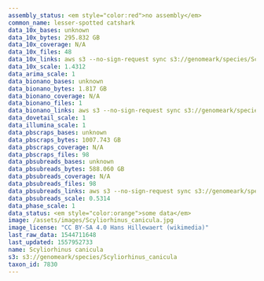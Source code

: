 ```yaml
---
assembly_status: <em style="color:red">no assembly</em>
common_name: lesser-spotted catshark
data_10x_bases: unknown
data_10x_bytes: 295.832 GB
data_10x_coverage: N/A
data_10x_files: 48
data_10x_links: aws s3 --no-sign-request sync s3://genomeark/species/Scyliorhinus_canicula/sScyCan1/genomic_data/10x/ .<br>
data_10x_scale: 1.4312
data_arima_scale: 1
data_bionano_bases: unknown
data_bionano_bytes: 1.817 GB
data_bionano_coverage: N/A
data_bionano_files: 1
data_bionano_links: aws s3 --no-sign-request sync s3://genomeark/species/Scyliorhinus_canicula/sScyCan1/genomic_data/bionano/ .<br>
data_dovetail_scale: 1
data_illumina_scale: 1
data_pbscraps_bases: unknown
data_pbscraps_bytes: 1007.743 GB
data_pbscraps_coverage: N/A
data_pbscraps_files: 98
data_pbsubreads_bases: unknown
data_pbsubreads_bytes: 588.060 GB
data_pbsubreads_coverage: N/A
data_pbsubreads_files: 98
data_pbsubreads_links: aws s3 --no-sign-request sync s3://genomeark/species/Scyliorhinus_canicula/sScyCan1/genomic_data/pacbio/ . --exclude "*scraps.bam*"<br>
data_pbsubreads_scale: 0.5314
data_phase_scale: 1
data_status: <em style="color:orange">some data</em>
image: /assets/images/Scyliorhinus_canicula.jpg
image_license: "CC BY-SA 4.0 Hans Hillewaert (wikimedia)"
last_raw_data: 1544711648
last_updated: 1557952733
name: Scyliorhinus canicula
s3: s3://genomeark/species/Scyliorhinus_canicula
taxon_id: 7830
---
```

